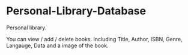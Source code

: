# Personal-Library-Database

Personal library.

You can view / add / delete books.
Including Title, Author, ISBN, Genre, Langauge, Data and a image of the book.
